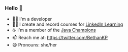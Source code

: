 ### Hello 👋

- 👩‍💻 I'm a developer
- 👩‍🏫 I create and record courses for [LinkedIn Learning](https://www.linkedin.com/learning/instructors/bethan-palmer)
- ☕️ I'm a member of the [Java Champions](https://github.com/aalmiray/java-champions)
- 📫 Reach me at: https://twitter.com/BethanKP
- 😄 Pronouns: she/her

<!--
**nahteb/nahteb** is a ✨ _special_ ✨ repository because its `README.md` (this file) appears on your GitHub profile.

Here are some ideas to get you started:


- 🔭 I’m currently working on ...
- 🌱 I’m currently learning ...
- 👯 I’m looking to collaborate on ...
- 🤔 I’m looking for help with ...
- 💬 Ask me about ...
- 📫 How to reach me: ...
- 😄 Pronouns: ...
- ⚡ Fun fact: ...
-->
